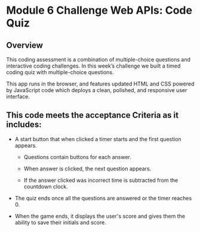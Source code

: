 # Module 6 Challenge Web APIs: Code Quiz

## Overview

This coding assessment is a combination of multiple-choice questions and interactive coding challenges. In this week’s challenge we built a timed coding quiz with multiple-choice questions. 

This app runs in the browser, and features updated HTML and CSS powered by JavaScript code which deploys a clean, polished, and responsive user interface.

## This code meets the acceptance Criteria as it includes:

* A start button that when clicked a timer starts and the first question appears.
 
  * Questions contain buttons for each answer.

  * When answer is clicked, the next question appears.

  * If the answer clicked was incorrect time is subtracted from the countdown clock.

* The quiz ends once all the questions are answered or the timer reaches 0.

* When the game ends, it displays the user's score and gives them the ability to save their initials and score.